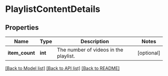 # PlaylistContentDetails

## Properties
Name | Type | Description | Notes
------------ | ------------- | ------------- | -------------
**item_count** | **int** | The number of videos in the playlist. | [optional] 

[[Back to Model list]](../README.md#documentation-for-models) [[Back to API list]](../README.md#documentation-for-api-endpoints) [[Back to README]](../README.md)


